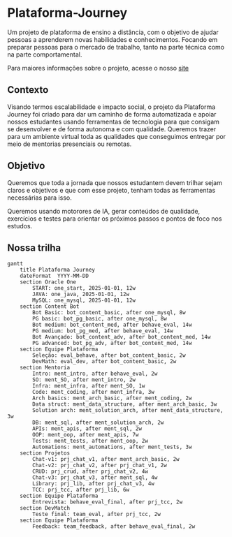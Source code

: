 # Plataforma-Journey
Um projeto de plataforma de ensino a distância, com o objetivo de ajudar pessoas a aprenderem novas habilidades e conhecimentos. Focando em preparar pessoas para o mercado de trabalho, tanto na parte técnica como na parte comportamental.

Para maiores informações sobre o projeto, acesse o nosso [site](https://plataformaimpact.org/)

## Contexto
Visando termos escalabilidade e impacto social, o projeto da Plataforma Journey foi criado para dar um caminho de forma automatizada e apoiar nossos estudantes usando ferramentas de tecnologia para que consigam se desenvolver e de forma autonoma e com qualidade. Queremos trazer para um ambiente virtual toda as qualidades que conseguimos entregar por meio de mentorias presenciais ou remotas.

## Objetivo
Queremos que toda a jornada que nossos estudantem devem trilhar sejam claros e objetivos e que com esse projeto, tenham todas as ferramentas necessárias para isso.

Queremos usando motorores de IA, gerar conteúdos de qualidade, exercícios e testes para orientar os próximos passos e pontos de foco nos estudos.

## Nossa trilha
```mermaid
gantt
    title Plataforma Journey    
    dateFormat  YYYY-MM-DD
    section Oracle One
        START: one_start, 2025-01-01, 12w
        JAVA: one_java, 2025-01-01, 12w
        MySQL: one_mysql, 2025-01-01, 12w
    section Content Bot
        Bot Basic: bot_content_basic, after one_mysql, 8w
        PG basic: bot_pg_basic, after one_mysql, 8w
        Bot medium: bot_content_med, after behave_eval, 14w
        PG medium: bot_pg_med, after behave_eval, 14w
        Bot Avançado: bot_content_adv, after bot_content_med, 14w
        PG advanced: bot_pg_adv, after bot_content_med, 14w
    section Equipe Plataforma
        Seleção: eval_behave, after bot_content_basic, 2w
        DevMath: eval_dev, after bot_content_basic, 2w
    section Mentoria
        Intro: ment_intro, after behave_eval, 2w
        SO: ment_SO, after ment_intro, 2w
        Infra: ment_infra, after ment_SO, 1w
        Code: ment_coding, after ment_infra, 3w
        Arch basics: ment_arch_basic, after ment_coding, 2w
        Data struct: ment_data_structure, after ment_arch_basic, 3w
        Solution arch: ment_solution_arch, after ment_data_structure, 3w
        DB: ment_sql, after ment_solution_arch, 2w
        APIs: ment_apis, after ment_sql, 2w
        OOP: ment_oop, after ment_apis, 7w
        Tests: ment_tests, after ment_oop, 2w
        Automations: ment_automations, after ment_tests, 3w
    section Projetos        
        Chat-v1: prj_chat_v1, after ment_arch_basic, 2w
        Chat-v2: prj_chat_v2, after prj_chat_v1, 2w
        CRUD: prj_crud, after prj_chat_v2, 4w
        Chat-v3: prj_chat_v3, after ment_sql, 4w
        Library: prj_lib, after prj_chat_v3, 4w
        TCC: prj_tcc, after prj_lib, 6w
    section Equipe Plataforma
        Entrevista: behave_eval_final, after prj_tcc, 2w
    section DevMatch
        Teste final: team_eval, after prj_tcc, 2w
    section Equipe Plataforma
        Feedback: team_feedback, after behave_eval_final, 2w
```

